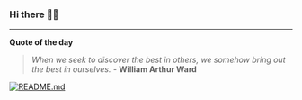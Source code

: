 ### Hi there 👋🏻


---

**Quote of the day**

> *When we seek to discover the best in others, we somehow bring out the best in ourselves.* - **William Arthur Ward** 

[![README.md](https://github.com/marcolovazzano/marcolovazzano/actions/workflows/readme.yml/badge.svg?branch=main)](https://github.com/marcolovazzano/marcolovazzano/actions/workflows/readme.yml)
